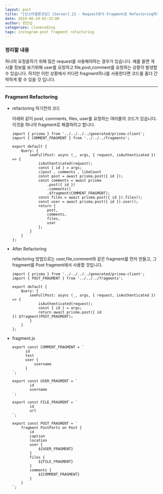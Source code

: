 ```yaml
---
layout: post
title: "[인스타클론코딩] [Server].21 - Request방식 Fragment로 Refactoring하기   "
date: 2019-06-29-02:33:00
author: 한만섭
categories: clonecoding
tags: instagram post fragment refactoring
---
```


### 정리할 내용

하나의 요청을하기 위해 많은 request를 사용해야하는 경우가 있습니다. 예를 들면 게시물 정보를 보기위해 user를 요청하고 file,post,comment를 요청하는
상황이 발생할 수 있습니다. 하지만 이런 상황에서 커다란 fragment하나를 사용한다면 코드를 좀더 간략하게 짤 수 있을 것 입니다.

---

### Fragment Refactoring

- refactoring 하기전의 코드

  아래와 같이 post, comments, files, user를 요청하는 여러줄의 코드가 있습니다. 이것을 하나의 fragment로 해결하려고 합니다.

  ```
  import { prisma } from '../../../../generated/prisma-client';
  import { COMMENT_FRAGMENT } from '../../../fragments';

  export default {
      Query: {
          seeFullPost: async (_, args, { request, isAuthenticated }) => {
              isAuthenticated(request);
              const { id } = args;
              //post , comments , likeCount
              const post = await prisma.post({ id });
              const comments = await prisma
                  .post({ id })
                  .comments()
                  .$fragment(COMMENT_FRAGMENT);
              const files = await prisma.post({ id }).files();
              const user = await prisma.post({ id }).user();
              return {
                  post,
                  comments,
                  files,
                  user
              };
          }
      }
  };
  ```

- After Refactoring

  refactoring 방법으로는 user,file,comment와 같은 fragment를 먼저 만들고, 그 fragment를 Post fragment에서 사용할 것입니다.

  ```
  import { prisma } from '../../../../generated/prisma-client';
  import { POST_FRAGMENT } from '../../../fragments';

  export default {
      Query: {
          seeFullPost: async (_, args, { request, isAuthenticated }) => {
              isAuthenticated(request);
              const { id } = args;
              return await prisma.post({ id }).$fragment(POST_FRAGMENT);
          }
      }
  };

  ```

- fragment.js

  ```
  export const COMMENT_FRAGMENT = `
        id
        text
        user {
            username
        }
  `;

  export const USER_FRAGMENT = `
          id
          username
  `;

  export const FILE_FRAGMENT = `
          id
          url
  `;

  export const POST_FRAGMENT = `
      fragment PostParts on Post {
          id
          caption
          location
          user {
              ${USER_FRAGMENT}
          }
          files {
              ${FILE_FRAGMENT}
          }
          comments {
              ${COMMENT_FRAGMENT}
          }
      }
  `;

  ```
